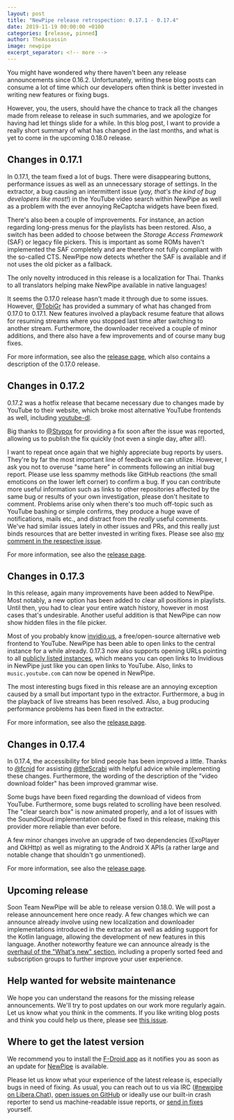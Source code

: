 ```yaml
---
layout: post
title: "NewPipe release retrospection: 0.17.1 - 0.17.4"
date: 2019-11-19 00:00:00 +0100
categories: [release, pinned]
author: TheAssassin
image: newpipe
excerpt_separator: <!-- more -->
---
```


You might have wondered why there haven't been any release announcements since 0.16.2. Unfortunately, writing these blog posts can consume a lot of time which our developers often think is better invested in writing new features or fixing bugs.

However, you, the users, should have the chance to track all the changes made from release to release in such summaries, and we apologize for having had let things slide for a while. In this blog post, I want to provide a really short summary of what has changed in the last months, and what is yet to come in the upcoming 0.18.0 release.

<!-- more -->

## Changes in 0.17.1

In 0.17.1, the team fixed a lot of bugs. There were disappearing buttons, performance issues as well as an unnecessary storage of settings. In the extractor, a bug causing an intermittent issue (*yay, that's the kind of bug developers like most!*) in the YouTube video search within NewPipe as well as a problem with the ever annoying ReCaptcha widgets have been fixed.

There's also been a couple of improvements. For instance, an action regarding long-press menus for the playlists has been restored. Also, a switch has been added to choose between the *Storage Access Framework* (SAF) or legacy file pickers. This is important as some ROMs haven't implemented the SAF completely and are therefore not fully compliant with the so-called CTS. NewPipe now detects whether the SAF is available and if not uses the old picker as a fallback.

The only novelty introduced in this release is a localization for Thai. Thanks to all translators helping make NewPipe available in native languages!

It seems the 0.17.0 release hasn't made it through due to some issues. However, [@TobiGr](https://github.com/TobiGr) has provided a summary of what has changed from 0.17.0 to 0.17.1. New features involved a playback resume feature that allows for resuming streams where you stopped last time after switching to another stream. Furthermore, the downloader received a couple of minor additions, and there also have a few improvements and of course many bug fixes.

For more information, see also the [release page](https://github.com/TeamNewPipe/NewPipe/releases/tag/v0.17.1), which also contains a description of the 0.17.0 release.


## Changes in 0.17.2

0.17.2 was a hotfix release that became necessary due to changes made by YouTube to their website, which broke most alternative YouTube frontends as well, including [youtube-dl](https://ytdl-org.github.io/youtube-dl/).

Big thanks to [@Stypox](https://github.com/Stypox) for providing a fix soon after the issue was reported, allowing us to publish the fix quickly (not even a single day, after all!).

I want to repeat once again that we highly appreciate bug reports by users. They're by far the most important line of feedback we can utilize. However, I ask you not to overuse "same here" in comments following an initial bug report. Please use less spammy methods like GitHub reactions (the small emoticons on the lower left corner) to confirm a bug. If you can contribute more useful information such as links to other repositories affected by the same bug or results of your own investigation, please don't hesitate to comment. Problems arise only when there's too much off-topic such as YouTube bashing or simple confirms, they produce a huge wave of notifications, mails etc., and distract from the *really* useful comments. We've had similar issues lately in other issues and PRs, and this really just binds resources that are better invested in writing fixes.
Please see also  [my comment in the respective issue](https://github.com/TeamNewPipe/NewPipe/issues/2615#issuecomment-530445812).

For more information, see also the [release page](https://github.com/TeamNewPipe/NewPipe/releases/tag/v0.17.2).


## Changes in 0.17.3

In this release, again many improvements have been added to NewPipe. Most notably, a new option has been added to clear all positions in playlists. Until then, you had to clear your entire watch history, however in most cases that's undesirable. Another useful addition is that NewPipe can now show hidden files in the file picker.

Most of you probably know [invidio.us](https://invidio.us), a free/open-source alternative web frontend to YouTube. NewPipe has been able to open links to the central instance for a while already. 0.17.3 now also supports opening URLs pointing to all [publicly listed instances](https://github.com/omarroth/invidious/wiki/invidious-instances), which means you can open links to Invidious in NewPipe just like you can open links to YouTube. Also, links to `music.youtube.com` can now be opened in NewPipe.

The most interesting bugs fixed in this release are an annoying exception caused by a small but important typo in the extractor. Furthermore, a bug in the playback of live streams has been resolved. Also, a bug producing performance problems has been fixed in the extractor.

For more information, see also the [release page](https://github.com/TeamNewPipe/NewPipe/releases/tag/v0.17.3).


## Changes in 0.17.4

In 0.17.4, the accessibility for blind people has been improved a little. Thanks to [@fcnjd](https://github.com/fcnjd) for assisting [@theScrabi](https://github.com/theScrabi) with helpful advice while implementing these changes. Furthermore, the wording of the description of the "video download folder" has been improved grammar wise.

Some bugs have been fixed regarding the download of videos from YouTube. Furthermore, some bugs related to scrolling have been resolved. The "clear search box" is now animated properly, and a lot of issues with the SoundCloud implementation could be fixed in this release, making this provider more reliable than ever before.

A few minor changes involve an upgrade of two dependencies (ExoPlayer and OkHttp) as well as migrating to the Android X APIs (a rather large and notable change that shouldn't go unmentioned). 

For more information, see also the [release page](https://github.com/TeamNewPipe/NewPipe/releases/tag/v0.17.4).


## Upcoming release

Soon Team NewPipe will be able to release version 0.18.0. We will post a release announcement here once ready. A few changes which we can announce already involve using new localization and downloader implementations introduced in the extractor as well as adding support for the Kotlin language, allowing the development of new features in this language. Another noteworthy feature we can announce already is the [overhaul of the "What's new" section](https://github.com/TeamNewPipe/NewPipe/pull/2309), including a properly sorted feed and subscription groups to further improve your user experience.


## Help wanted for website maintenance

We hope you can understand the reasons for the missing release announcements. We'll try to post updates on our work more regularly again. Let us know what you think in the comments. If you like writing blog posts and think you could help us there, please see [this issue](https://github.com/TeamNewPipe/website/issues/125).


## Where to get the latest version

We recommend you to install the [F-Droid app](https://f-droid.org/) as it notifies you as soon as an update for [NewPipe](https://f-droid.org/packages/org.schabi.newpipe/) is available.

Please let us know what your experience of the latest release is, especially bugs in need of fixing. As usual, you can reach out to us via IRC ([#newpipe on Libera.Chat](ircs://irc.libera.chat:6697/newpipe)), [open issues on GitHub](https://github.com/TeamNewPipe/NewPipe/issues/new) or ideally use our built-in crash reporter to send us machine-readable issue reports, or [send in fixes](https://github.com/TeamNewPipe/NewPipe/blob/dev/.github/CONTRIBUTING.md#bug-fixing) yourself.


